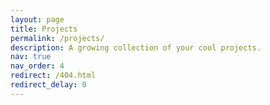 ```yaml
---
layout: page
title: Projects
permalink: /projects/
description: A growing collection of your cool projects.
nav: true
nav_order: 4
redirect: /404.html
redirect_delay: 0
---
```

